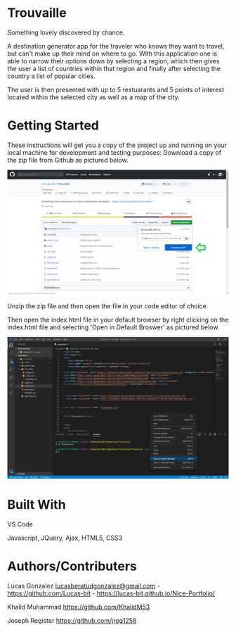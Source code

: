 # Trouvaille
Something lovely discovered by chance.

A destination generator app for the traveler who knows they want to travel, but can't make up their mind on where to go. 
With this application one is able to narrow their options down by selecting a region, which then gives the user a list of countries within that region and finally after selecting the country a list of popular cities. 


The user is then presented with up to 5 restuarants and 5 points of interest located within the selected city as well as a map of the city.

# Getting Started
These instructions will get you a copy of the project up and running on your local machine for development and testing purposes: Download a copy of the zip file from Github as pictured below. 

![](trouvaille-zip-download-example.png)

Unzip the zip file and then open the file in your code editor of choice.


Then open the index.html file in your default browser by right clicking on the index.html file and selecting 'Open in Default Broswer' as pictured below.


![](trouvaille-open-browser.png)



# Built With
VS Code

Javascript, JQuery, Ajax, HTML5, CSS3

# Authors/Contributers 

Lucas Gonzalez lucasberatudgonzalez@gmail.com - https://github.com/Lucas-bit - https://lucas-bit.github.io/Nice-Portfolio/

Khalid Muhammad https://github.com/KhalidM53

Joseph Register https://github.com/jreg1258


